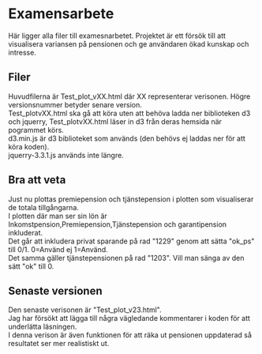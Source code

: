 # Examensarbete
Här ligger alla filer till examesnarbetet. Projektet är ett försök till att visualisera variansen på pensionen och ge användaren ökad 
kunskap och intresse.
## Filer
Huvudfilerna är Test_plot_vXX.html där XX representerar verisonen. Högre versionsnummer betyder senare version.</br>
Test_plotvXX.html ska gå att köra uten att behöva ladda ner biblioteken d3 och jquerry, Test_plotvXX.html läser in d3 från deras hemsida 
när pogrammet körs.</br>
d3.min.js är d3 biblioteket som används (den behövs ej laddas ner för att köra koden).</br>
jquerry-3.3.1.js används inte längre.
## Bra att veta
Just nu plottas premiepension och tjänstepension i plotten som visualiserar de totala tillgångarna.</br>
I plotten där man ser sin lön är Inkomstpension,Premiepension,Tjänstepension och garantipension inkluderat.</br>
Det går att inkludera privat sparande på rad "1229" genom att sätta "ok_ps" till 0/1. 0=Använd ej 1=Använd.</br>
Det samma gäller tjänstepensionen på rad "1203". Vill man sänga av den sätt "ok" till 0.</br>
## Senaste versionen
Den senaste verisonen är "Test_plot_v23.html".</br>
Jag har försökt att lägga till några vägledande kommentarer i koden för att underlätta läsningen. </br>
I denna verison är även funktionen för att räka ut pensionen uppdaterad så resultatet ser mer realistiskt ut.
